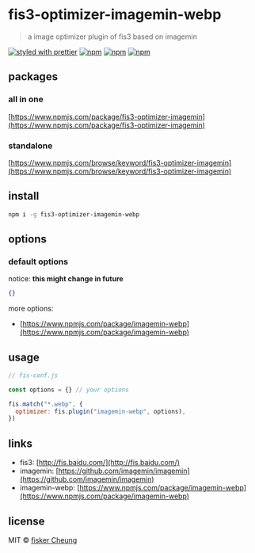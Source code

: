 # fis3-optimizer-imagemin-webp

> a image optimizer plugin of fis3 based on imagemin

[![styled with prettier](https://img.shields.io/badge/styled_with-prettier-ff69b4.svg?style=flat-square)](https://github.com/prettier/prettier)
[![npm](https://img.shields.io/npm/v/fis3-optimizer-imagemin-webp.svg?style=flat-square)](https://www.npmjs.com/package/fis3-optimizer-imagemin-webp)
[![npm](https://img.shields.io/npm/dt/fis3-optimizer-imagemin-webp.svg?style=flat-square)](https://www.npmjs.com/package/fis3-optimizer-imagemin-webp)
[![npm](https://img.shields.io/npm/dm/fis3-optimizer-imagemin-webp.svg?style=flat-square)](https://www.npmjs.com/package/fis3-optimizer-imagemin-webp)

## packages

### all in one

[https://www.npmjs.com/package/fis3-optimizer-imagemin](https://www.npmjs.com/package/fis3-optimizer-imagemin)

### standalone

[https://www.npmjs.com/browse/keyword/fis3-optimizer-imagemin](https://www.npmjs.com/browse/keyword/fis3-optimizer-imagemin)

## install

```sh
npm i -g fis3-optimizer-imagemin-webp
```

## options

### default options

notice: **this might change in future**

```json
{}
```

more options:

- [https://www.npmjs.com/package/imagemin-webp](https://www.npmjs.com/package/imagemin-webp)

## usage

```js
// fis-conf.js

const options = {} // your options

fis.match("*.webp", {
  optimizer: fis.plugin("imagemin-webp", options),
})
```

## links

- fis3: [http://fis.baidu.com/](http://fis.baidu.com/)
- imagemin: [https://github.com/imagemin/imagemin](https://github.com/imagemin/imagemin)
- imagemin-webp: [https://www.npmjs.com/package/imagemin-webp](https://www.npmjs.com/package/imagemin-webp)

## license

MIT © [fisker Cheung](https://www.fiskercheung.com/)
